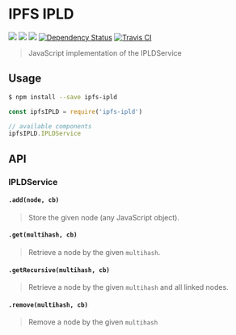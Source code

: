 # IPFS IPLD

[![](https://img.shields.io/badge/made%20by-Protocol%20Labs-blue.svg?style=flat-square)](http://ipn.io) [![](https://img.shields.io/badge/project-IPFS-blue.svg?style=flat-square)](http://ipfs.io/) [![](https://img.shields.io/badge/freenode-%23ipfs-blue.svg?style=flat-square)](http://webchat.freenode.net/?channels=%23ipfs) [![Dependency Status](https://david-dm.org/ipfs/js-ipfs-ipld.svg?style=flat-square)](https://david-dm.org/ipfs/js-ipfs-ipld)
[![Travis CI](https://travis-ci.org/ipfs/js-ipfs-ipld.svg?branch=master)](https://travis-ci.org/ipfs/js-ipfs-ipld)

> JavaScript implementation of the IPLDService

## Usage

```bash
$ npm install --save ipfs-ipld
```

```js
const ipfsIPLD = require('ipfs-ipld')

// available components
ipfsIPLD.IPLDService
```

## API

### IPLDService

#### `.add(node, cb)`

> Store the given node (any JavaScript object).

#### `.get(multihash, cb)`

> Retrieve a node by the given `multihash`.

#### `.getRecursive(multihash, cb)`

> Retrieve a node by the given `multihash` and all linked nodes.

#### `.remove(multihash, cb)`

> Remove a node by the given `multihash`
